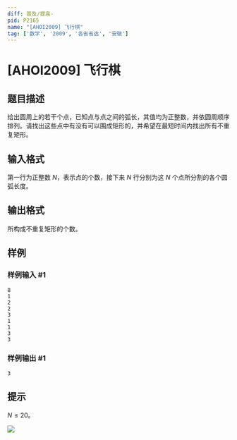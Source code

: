 ```yaml
---
diff: 普及/提高-
pid: P2165
name: "[AHOI2009] 飞行棋"
tag: ['数学', '2009', '各省省选', '安徽']
---
```

# [AHOI2009] 飞行棋
## 题目描述

给出圆周上的若干个点，已知点与点之间的弧长，其值均为正整数，并依圆周顺序排列。请找出这些点中有没有可以围成矩形的，并希望在最短时间内找出所有不重复矩形。
## 输入格式

第一行为正整数 $N$，表示点的个数，接下来 $N$ 行分别为这 $N$ 个点所分割的各个圆弧长度。
## 输出格式

所构成不重复矩形的个数。
## 样例

### 样例输入 #1
```
8
1
2
2
3
1
1
3
3

```
### 样例输出 #1
```
3
```
## 提示

$N \le 20$。

![](https://cdn.luogu.com.cn/upload/pic/13233.png)

